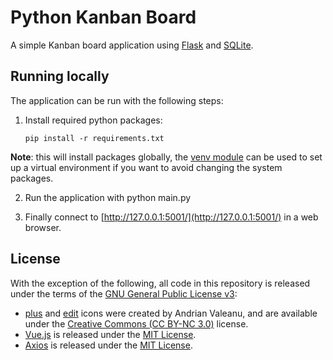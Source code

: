 Python Kanban Board
===================
A simple Kanban board application using [Flask][flask-home] and
[SQLite][sqlite-home].

Running locally
---------------
The application can be run with the following steps:

 1. Install required python packages:

        pip install -r requirements.txt

 __Note__: this will install packages globally, the [venv module][venv-docs]
 can be used to set up a virtual environment if you want to avoid changing the
 system packages.

 2. Run the application with python main.py


 3. Finally connect to [http://127.0.0.1:5001/](http://127.0.0.1:5001/) in a
    web browser.

License
-------
With the exception of the following, all code in this repository is released
under the terms of the [GNU General Public License v3][gpl-v3]:

 * [plus][plus-icon] and [edit][edit-icon] icons were created by Andrian
   Valeanu, and are available under the [Creative Commons (CC BY-NC
   3.0)][cc-by-nc-3.0] license.
 * [Vue.js][vuejs-home] is released under the [MIT License][mit-license].
 * [Axios][axios-github] is released under the [MIT License][mit-license].

[axios-github]: https://github.com/axios/axios
[cc-by-nc-3.0]: https://creativecommons.org/licenses/by-nc/3.0/
[edit-icon]: https://www.iconfinder.com/icons/103173/edit_new_write_icon
[flask-home]: http://flask.pocoo.org/
[gpl-v3]: https://www.gnu.org/licenses/gpl-3.0.en.html
[mit-license]: https://opensource.org/licenses/MIT
[plus-icon]: https://www.iconfinder.com/icons/103172/add_plus_icon
[sqlite-home]: https://www.sqlite.org/
[venv-docs]: https://docs.python.org/3/library/venv.html
[vuejs-home]: https://vuejs.org/
